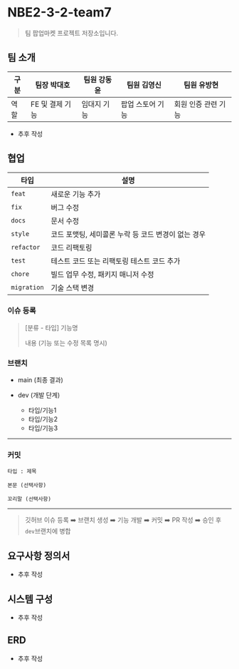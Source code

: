 # NBE2-3-2-team7
> 팀 팝업마켓 프로젝트 저장소입니다.

## 팀 소개

| 구분 | 팀장 박대호 | 팀원 강동윤 | 팀원 김영신 | 팀원 유방현 |
|-----|------------|------------|------------|------------|
| 역할 | FE 및 결제 기능 | 임대지 기능 | 팝업 스토어 기능 | 회원 인증 관련 기능 |

- 추후 작성

## 협업
| 타입  | 설명                                   |
|------------|----------------------------------------|
| `feat`     | 새로운 기능 추가                       |
| `fix`      | 버그 수정                              |
| `docs`     | 문서 수정                              |
| `style`    | 코드 포맷팅, 세미콜론 누락 등 코드 변경이 없는 경우 |
| `refactor` | 코드 리팩토링                          |
| `test`     | 테스트 코드 또는 리팩토링 테스트 코드 추가 |
| `chore`    | 빌드 업무 수정, 패키지 매니저 수정      |
| `migration`    | 기술 스택 변경      |

### 이슈 등록
> [분류 - 타입] 기능명
> 
> 내용 (기능 또는 수정 목록 명시)


### 브랜치

- main (최종 결과)

- dev (개발 단계)
    - 타입/기능1
    - 타입/기능2
    - 타입/기능3

---
### 커밋

```
타입 : 제목

본문 (선택사항)

꼬리말 (선택사항)
```
---

> 깃허브 이슈 등록 ➡️ 브랜치 생성 ➡️ 기능 개발 ➡️ 커밋 ➡️ PR 작성 ➡️ 승인 후 `dev`브랜치에 병합

## 요구사항 정의서

- 추후 작성

## 시스템 구성

- 추후 작성

## ERD

- 추후 작성
